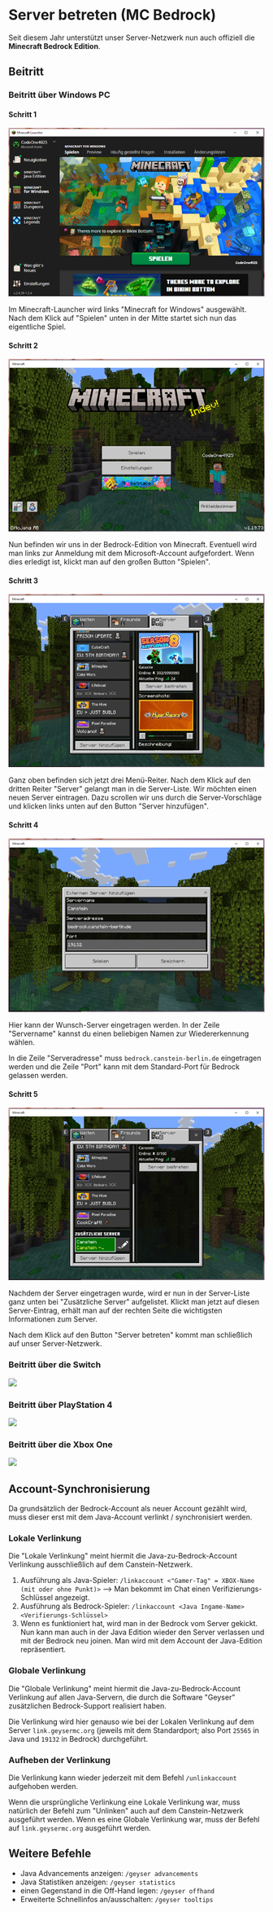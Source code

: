 # Server betreten (MC Bedrock)
Seit diesem Jahr unterstützt unser Server-Netzwerk nun auch offiziell die **Minecraft Bedrock Edition**.

## Beitritt

### Beitritt über Windows PC

#### Schritt 1
![Image Minecraft-Launcher Haupt-Ansicht](./images/Bedrock_Join-1.png)

Im Minecraft-Launcher wird links "Minecraft for Windows" ausgewählt. Nach dem Klick auf "Spielen" unten in der Mitte
startet sich nun das eigentliche Spiel.

#### Schritt 2

![Image Haupt-Menü](./images/Bedrock_Join-2.png)

Nun befinden wir uns in der Bedrock-Edition von Minecraft. Eventuell wird man links zur Anmeldung mit dem
Microsoft-Account aufgefordert. Wenn dies erledigt ist, klickt man auf den großen Button "Spielen".

#### Schritt 3

![Image Spiel-Menü](./images/Bedrock_Join-3.png)

Ganz oben befinden sich jetzt drei Menü-Reiter. Nach dem Klick auf den dritten Reiter "Server" gelangt man in die
Server-Liste. Wir möchten einen neuen Server eintragen. Dazu scrollen wir uns durch die Server-Vorschläge und
klicken links unten auf den Button "Server hinzufügen".

#### Schritt 4

![Image Server-Eintrag](./images/Bedrock_Join-4.png)

Hier kann der Wunsch-Server eingetragen werden. In der Zeile "Servername" kannst du einen beliebigen Namen zur
Wiedererkennung wählen.

In die Zeile "Serveradresse" muss `bedrock.canstein-berlin.de` eingetragen werden und die Zeile "Port" kann mit dem
Standard-Port für Bedrock gelassen werden.

#### Schritt 5

![Image angepasste Server-Liste](./images/Bedrock_Join-5.png)

Nachdem der Server eingetragen wurde, wird er nun in der Server-Liste ganz unten bei "Zusätzliche Server"
aufgelistet. Klickt man jetzt auf diesen Server-Eintrag, erhält man auf der rechten Seite die wichtigsten
Informationen zum Server.

Nach dem Klick auf den Button "Server betreten" kommt man schließlich auf unser Server-Netzwerk.

### Beitritt über die Switch

[![](https://markdown-videos.vercel.app/youtube/zalT_oR1nPM)](https://youtu.be/zalT_oR1nPM)

### Beitritt über PlayStation 4

[![](https://markdown-videos.vercel.app/youtube/dk2rrJGcBLs)](https://youtu.be/dk2rrJGcBLs)

### Beitritt über die Xbox One

[![](https://markdown-videos.vercel.app/youtube/g8mHvasVHMs)](https://youtu.be/g8mHvasVHMs)

## Account-Synchronisierung

Da grundsätzlich der Bedrock-Account als neuer Account gezählt wird, muss dieser erst mit dem Java-Account verlinkt
/ synchronisiert werden.

### Lokale Verlinkung
Die "Lokale Verlinkung" meint hiermit die Java-zu-Bedrock-Account Verlinkung ausschließlich auf dem Canstein-Netzwerk.

1. Ausführung als Java-Spieler: `/linkaccount <"Gamer-Tag" = XBOX-Name (mit oder ohne Punkt)>`
   --> Man bekommt im Chat einen Verifizierungs-Schlüssel angezeigt.
2. Ausführung als Bedrock-Spieler: `/linkaccount <Java Ingame-Name> <Verifierungs-Schlüssel>`
3. Wenn es funktioniert hat, wird man in der Bedrock vom Server gekickt. Nun kann man auch in der Java Edition
   wieder den Server verlassen und mit der Bedrock neu joinen. Man wird mit dem Account der Java-Edition repräsentiert.

### Globale Verlinkung

Die "Globale Verlinkung" meint hiermit die Java-zu-Bedrock-Account Verlinkung auf allen Java-Servern, die durch die
Software "Geyser" zusätzlichen Bedrock-Support realisiert haben.

Die Verlinkung wird hier genauso wie bei der Lokalen Verlinkung auf dem Server `link.geysermc.org` (jeweils mit dem
Standardport; also Port `25565` in Java und `19132` in Bedrock) durchgeführt.

### Aufheben der Verlinkung

Die Verlinkung kann wieder jederzeit mit dem Befehl `/unlinkaccount` aufgehoben werden.

Wenn die ursprüngliche Verlinkung eine Lokale Verlinkung war, muss natürlich der Befehl zum "Unlinken" auch auf dem
Canstein-Netzwerk ausgeführt werden. Wenn es eine Globale Verlinkung war, muss der Befehl auf `link.geysermc.org`
ausgeführt werden.

## Weitere Befehle
* Java Advancements anzeigen: `/geyser advancements`
* Java Statistiken anzeigen: `/geyser statistics`
* einen Gegenstand in die Off-Hand legen: `/geyser offhand`
* Erweiterte Schnellinfos an/ausschalten: `/geyser tooltips`